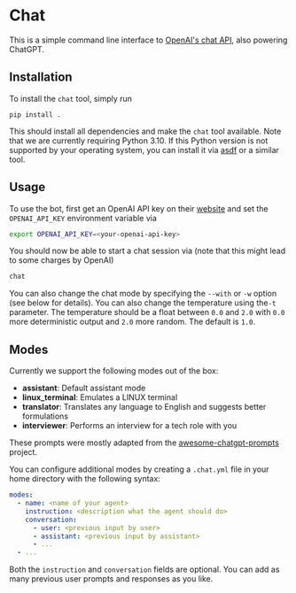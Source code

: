 # Chat

This is a simple command line interface to [OpenAI's chat API](https://platform.openai.com/),
also powering ChatGPT.

## Installation

To install the `chat` tool, simply run

```
pip install .
```

This should install all dependencies and make the `chat` tool available. 
Note that we are currently requiring Python 3.10.
If this Python version is not supported by your operating system, you can install it via [asdf](https://asdf-vm.com/) or a similar tool.


## Usage
To use the bot, first get an OpenAI API key on their [website](https://platform.openai.com/) and set the `OPENAI_API_KEY` environment variable via
```bash
export OPENAI_API_KEY=<your-openai-api-key>
```

You should now be able to start a chat session via (note that this might lead to some charges by OpenAI)
```bash
chat
```

You can also change the chat mode by specifying the `--with` or `-w` option (see below for details).
You can also change the temperature using the`-t` parameter.
The temperature should be a float between `0.0` and `2.0` with `0.0` more deterministic output and `2.0`
more random. The default is `1.0`.


## Modes
Currently we support the following modes out of the box:

* **assistant**: Default assistant mode
* **linux_terminal**: Emulates a LINUX terminal
* **translator**: Translates any language to English and suggests better formulations
* **interviewer**: Performs an interview for a tech role with you

These prompts were mostly adapted from the [awesome-chatgpt-prompts](https://github.com/f/awesome-chatgpt-prompts) project.

You can configure additional modes by creating a `.chat.yml` file in your home directory with the following syntax:
```yaml
modes:
  - name: <name of your agent>
    instruction: <description what the agent should do>
    conversation:
      - user: <previous input by user>
      - assistant: <previous input by assistant>
      - ...
  - ...
```
Both the `instruction` and `conversation` fields are optional.
You can add as many previous user prompts and responses as you like.


